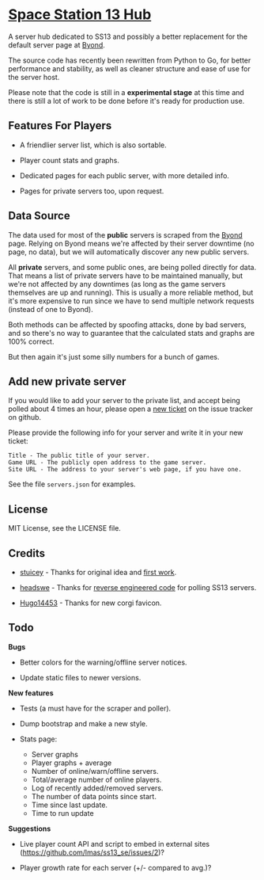 [Space Station 13 Hub](http://www.ss13.se/)
================================================================================

A server hub dedicated to SS13 and possibly a better replacement for the default
server page at [Byond](http://www.byond.com/games/exadv1/spacestation13).

The source code has recently been rewritten from Python to Go, for better
performance and stability, as well as cleaner structure and ease of use for
the server host.

Please note that the code is still in a **experimental stage** at this time and
there is still a lot of work to be done before it's ready for production use.

Features For Players
--------------------------------------------------------------------------------

- A friendlier server list, which is also sortable.

- Player count stats and graphs.

- Dedicated pages for each public server, with more detailed info.

- Pages for private servers too, upon request.

Data Source
--------------------------------------------------------------------------------

The data used for most of the **public** servers is scraped from the [Byond](http://www.byond.com/games/exadv1/spacestation13) page.
Relying on Byond means we're affected by their server downtime (no page, no data),
but we will automatically discover any new public servers.

All **private** servers, and some public ones, are being polled directly for data.
That means a list of private servers have to be maintained manually, but we're
not affected by any downtimes (as long as the game servers themselves are up
and running). This is usually a more reliable method, but it's more expensive to
run since we have to send multiple network requests (instead of one to Byond).

Both methods can be affected by spoofing attacks, done by bad servers, and so
there's no way to guarantee that the calculated stats and graphs are 100% correct.

But then again it's just some silly numbers for a bunch of games.

Add new private server
--------------------------------------------------------------------------------

If you would like to add your server to the private list, and accept being polled
about 4 times an hour, please open a [new ticket](https://github.com/lmas/ss13_se/issues/new)
on the issue tracker on github.

Please provide the following info for your server and write it in your new ticket:

    Title - The public title of your server.
    Game URL - The publicly open address to the game server.
    Site URL - The address to your server's web page, if you have one.

See the file `servers.json` for examples.

License
--------------------------------------------------------------------------------

MIT License, see the LICENSE file.

Credits
--------------------------------------------------------------------------------

- [stuicey](https://www.reddit.com/user/stuicey) - Thanks for original idea and [first work](https://www.reddit.com/r/SS13/comments/2p6znr/hub_population_data/).

- [headswe](https://www.reddit.com/user/headswe) - Thanks for [reverse engineered code](http://www.reddit.com/r/SS13/comments/31b5im/a_bunch_of_graphs_for_all_servers/cq11nld) for polling SS13 servers.

- [Hugo14453](https://github.com/Hugo14453) - Thanks for new corgi favicon.

Todo
--------------------------------------------------------------------------------

**Bugs**

- Better colors for the warning/offline server notices.

- Update static files to newer versions.

**New features**

- Tests (a must have for the scraper and poller).

- Dump bootstrap and make a new style.

- Stats page:
    - Server graphs
    - Player graphs + average
    - Number of online/warn/offline servers.
    - Total/average number of online players.
    - Log of recently added/removed servers.
    - The number of data points since start.
    - Time since last update.
    - Time to run update

**Suggestions**

- Live player count API and script to embed in external sites (https://github.com/lmas/ss13_se/issues/2)?

- Player growth rate for each server (+/- compared to avg.)?

